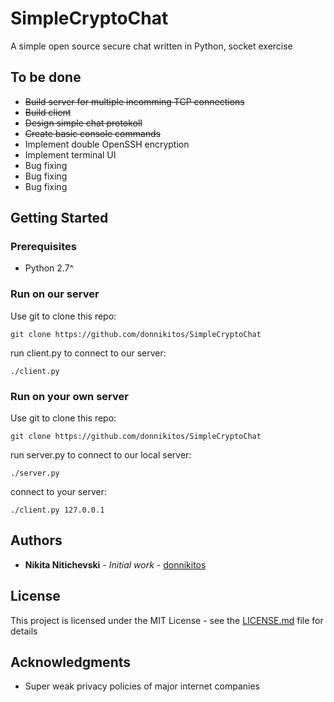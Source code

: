 # SimpleCryptoChat

A simple open source secure chat written in Python, socket exercise

## To be done
* ~~Build server for multiple incomming TCP connections~~
* ~~Build client~~
* ~~Design simple chat protokoll~~
* ~~Create basic console commands~~
* Implement double OpenSSH encryption
* Implement terminal UI
* Bug fixing
* Bug fixing
* Bug fixing

## Getting Started

### Prerequisites

* Python 2.7^

### Run on our server

Use git to clone this repo:
```
git clone https://github.com/donnikitos/SimpleCryptoChat
```

run client.py to connect to our server:

```
./client.py
```

### Run on your own server

Use git to clone this repo:
```
git clone https://github.com/donnikitos/SimpleCryptoChat
```

run server.py to connect to our local server:

```
./server.py
```

connect to your server:

```
./client.py 127.0.0.1
```

## Authors

* **Nikita Nitichevski** - *Initial work* - [donnikitos](https://donnikitos.com)

## License

This project is licensed under the MIT License - see the [LICENSE.md](LICENSE) file for details

## Acknowledgments

* Super weak privacy policies of major internet companies
